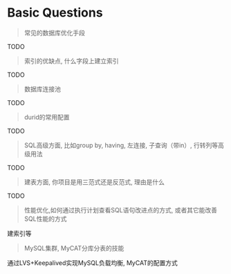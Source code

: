 # Basic Questions

> 常见的数据库优化手段

TODO
> 索引的优缺点, 什么字段上建立索引

TODO
> 数据库连接池

TODO
> durid的常用配置

TODO
> SQL高级方面, 比如group by, having, 左连接, 子查询（带in）, 行转列等高级用法

TODO
> 建表方面, 你项目是用三范式还是反范式, 理由是什么

TODO
> 性能优化,如何通过执行计划查看SQL语句改进点的方式, 或者其它能改善SQL性能的方式

建索引等

> MySQL集群, MyCAT分库分表的技能

通过LVS+Keepalived实现MySQL负载均衡, MyCAT的配置方式
